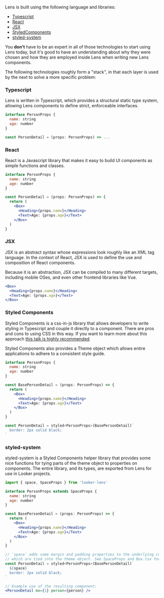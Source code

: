 
Lens is built using the following language and libraries:

* [Typescript](typescriptlang.org)
* [React](https://reactjs.org/)
* [JSX](https://reactjs.org/docs/introducing-jsx.html)
* [StyledComponents](https://www.styled-components.com/)
* [styled-system](https://github.com/jxnblk/styled-system)

You **don't** have to be an expert in all of those technologies to start using Lens today, but it's good to have an understanding about why they were chosen and how they are employed inside Lens when writing new Lens components.

The following technologies roughly form a "stack", in that each layer is used by the next to solve a more specific problem:

### Typescript

Lens is written in Typescript, which provides a structural static type system, allowing Lens components to define strict, enforceable interfaces.

```jsx static
interface PersonProps {
  name: string
  age: number
}

const PersonDetail = (props: PersonProps) => ...
```

### React

React is a Javascript library that makes it easy to build UI components as simple functions and classes.

```jsx static
interface PersonProps {
  name: string
  age: number
}

const PersonDetail = (props: PersonProps) => {
  return (
    <Box>
      <Heading>{props.name}</Heading>
      <Text>Age: {props.age}</Text>
    </Box>
  )
}
```

### JSX

JSX is an abstract syntax whose expressions look roughly like an XML tag language. In the context of React, JSX is used to define the use and composition of React components.

Because it is an abstraction, JSX can be compiled to many different targets, including mobile OSes, and even other frontend libraries like Vue.

```jsx static
<Box>
  <Heading>{props.name}</Heading>
  <Text>Age: {props.age}</Text>
</Box>
```

### Styled Components

Styled Components is a css-in-js library that allows developers to write styling in Typescript and couple it directly to a component. There are pros and cons to using CSS in this way. If you want to learn more about this approach [this talk is highly recommended](https://speakerdeck.com/vjeux/react-css-in-js).

Styled Components also provides a Theme object which allows entire applications to adhere to a consistent style guide.

```jsx static
interface PersonProps {
  name: string
  age: number
}

const BasePersonDetail = (props: PersonProps) => {
  return (
    <Box>
      <Heading>{props.name}</Heading>
      <Text>Age: {props.age}</Text>
    </Box>
  )
}

const PersonDetail = styled<PersonProps>(BasePersonDetail)`
  border: 2px solid black;
`
```

### styled-system

styled-system is a Styled Components helper library that provides some nice functions for tying parts of the theme object to properties on components. The entire library, and its types, are exported from Lens for use in Looker projects.

```jsx static
import { space, SpaceProps } from 'looker-lens'

interface PersonProps extends SpaceProps {
  name: string
  age: number
}

const BasePersonDetail = (props: PersonProps) => {
  return (
    <Box>
      <Heading>{props.name}</Heading>
      <Text>Age: {props.age}</Text>
    </Box>
  )
}

// `space` adds some margin and padding properties to the underlying component
// which are tied into the theme object. See SpaceProps and Box.tsx for good examples.
const PersonDetail = styled<PersonProps>(BasePersonDetail)`
  ${space}
  border: 2px solid black;
`

// Example use of the resulting component:
<PersonDetail mx={1} person={person} />
```
